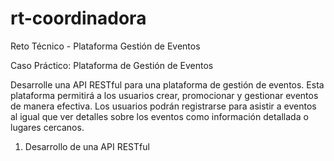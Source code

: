 # rt-coordinadora
Reto Técnico - Plataforma Gestión de Eventos

Caso Práctico: Plataforma de Gestión de Eventos

Desarrolle una API RESTful para una plataforma de gestión de eventos. Esta plataforma permitirá a los usuarios crear, promocionar y gestionar eventos de manera efectiva. Los usuarios podrán registrarse para asistir a eventos al igual que ver detalles sobre los eventos como información detallada o lugares cercanos.


1. Desarrollo de una API RESTful
